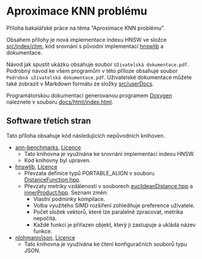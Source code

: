 # Aproximace KNN problému

Příloha bakalářské práce na téma "Aproximace KNN problému".

Obsahem přílohy je nová implementace indexu HNSW ve složce [src/index/chm](src/index/chm), kód srovnání s původní implementací [hnswlib](https://github.com/nmslib/hnswlib/releases/tag/v0.6.2) a dokumentace.

Návod jak spustit ukázku obsahuje soubor `Uživatelská dokumentace.pdf`. Podrobný návod ke všem programům v této příloze obsahuje soubor `Podrobná uživatelská dokumentace.pdf`. Uživatelské dokumentace můžete také zobrazit v Markdown formátu ze složky [src/userDocs](src/userDocs).

Programátorskou dokumentaci generovanou programem [Doxygen](https://www.doxygen.nl/index.html) naleznete v souboru [docs/html/index.html](docs/html/index.html).

## Software třetích stran

Tato příloha obsahuje kód následujících nepůvodních knihoven.

- [ann-benchmarks](https://github.com/erikbern/ann-benchmarks/tree/2b40b3ea988c77822cbe3a1df2b8d047805a2282), [Licence](src/benchmarks/LICENSE_ann-benchmarks)
	- Tato knihovna je využívána ke srovnání implementací indexu HNSW.
	- Kód knihovny byl upraven.
- [hnswlib](https://github.com/nmslib/hnswlib/tree/7cc0ecbd43723418f43b8e73a46debbbc3940346), [Licence](src/index/LICENSE_hnswlib)
	- Převzata definice typů PORTABLE_ALIGN v souboru [DistanceFunction.hpp](src/index/chm/DistanceFunction.hpp).
	- Převzaty metriky vzdáleností v souborech [euclideanDistance.hpp](src/index/chm/euclideanDistance.hpp) a [innerProduct.hpp](src/index/chm/innerProduct.hpp). Seznam změn:
		- Vlastní podmínky kompilace.
		- Volba využitého SIMD rozšíření zohledňuje preference uživatele.
		- Počet složek vektorů, které lze paralelně zpracovat, metrika nepočítá.
		- Každé funkci je přiřazen objekt, který ji zastupuje a ukládá název funkce.
- [nlohmann/json](https://github.com/nlohmann/json/tree/a94430615d8360272151f602b8c9eeb58509ecde), [Licence](src/index/libs/json.hpp#L1)
	- Tato knihovna je využívána ke čtení konfiguračních souborů typu JSON.
